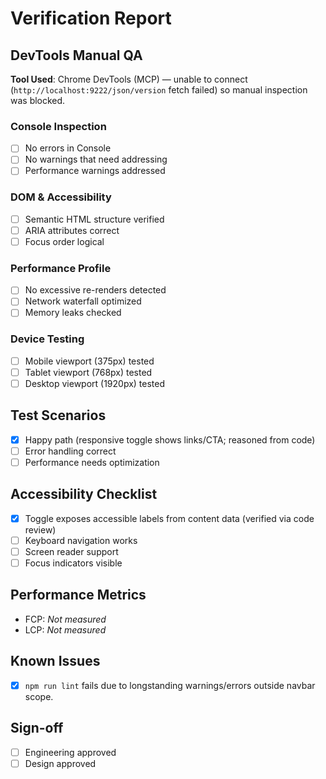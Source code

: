 # Verification Report

## DevTools Manual QA

**Tool Used**: Chrome DevTools (MCP) — unable to connect (`http://localhost:9222/json/version` fetch failed) so manual inspection was blocked.

### Console Inspection
- [ ] No errors in Console
- [ ] No warnings that need addressing
- [ ] Performance warnings addressed

### DOM & Accessibility
- [ ] Semantic HTML structure verified
- [ ] ARIA attributes correct
- [ ] Focus order logical

### Performance Profile
- [ ] No excessive re-renders detected
- [ ] Network waterfall optimized
- [ ] Memory leaks checked

### Device Testing
- [ ] Mobile viewport (375px) tested
- [ ] Tablet viewport (768px) tested
- [ ] Desktop viewport (1920px) tested

## Test Scenarios
- [x] Happy path (responsive toggle shows links/CTA; reasoned from code)
- [ ] Error handling correct
- [ ] Performance needs optimization

## Accessibility Checklist
- [x] Toggle exposes accessible labels from content data (verified via code review)
- [ ] Keyboard navigation works
- [ ] Screen reader support
- [ ] Focus indicators visible

## Performance Metrics
- FCP: _Not measured_
- LCP: _Not measured_

## Known Issues
- [x] `npm run lint` fails due to longstanding warnings/errors outside navbar scope.

## Sign-off
- [ ] Engineering approved
- [ ] Design approved
